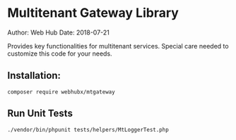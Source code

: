 # Multitenant Gateway Library

Author: Web Hub
Date: 2018-07-21

Provides key functionalities for multitenant services. 
Special care needed to customize this code for your needs.

## Installation: 

`composer require webhubx/mtgateway`

## Run Unit Tests
`./vendor/bin/phpunit tests/helpers/MtLoggerTest.php`